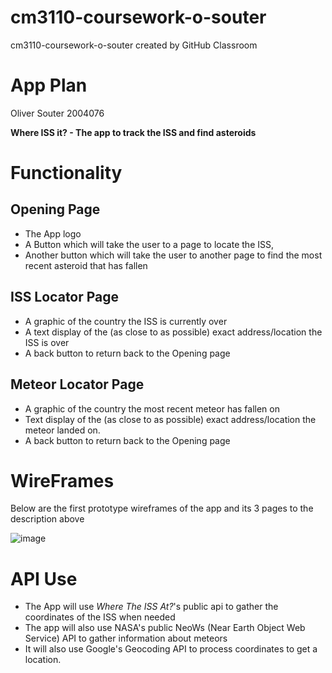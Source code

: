 # cm3110-coursework-o-souter
cm3110-coursework-o-souter created by GitHub Classroom

# App Plan

Oliver Souter 2004076

**Where ISS it? - The app to track the ISS and find asteroids**

# Functionality

## Opening Page
* The App logo
* A Button which will take the user to a page to locate the ISS, 
* Another button which will take the user to another page to find the most recent asteroid that has fallen

## ISS Locator Page
* A graphic of the country the ISS is currently over
* A text display of the (as close to as possible) exact address/location the ISS is over
* A back button to return back to the Opening page

## Meteor Locator Page
* A graphic of the country the most recent meteor has fallen on
* Text display of the (as close to as possible) exact address/location the meteor landed on.
* A back button to return back to the Opening page





# WireFrames
Below are the first prototype wireframes of the app and its 3 pages to the description above

![image](https://user-images.githubusercontent.com/73543366/198712846-4a850b3e-3573-4e87-b42a-fa2564df473a.png)

# API Use
* The App will use *Where The ISS At?*'s public api to gather the coordinates of the ISS when needed 
* The app will also use NASA's public NeoWs (Near Earth Object Web Service) API to gather information about meteors
* It will also use Google's Geocoding API to process coordinates to get a location.



